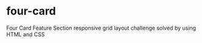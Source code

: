 # four-card
Four Card Feature Section responsive grid layout challenge solved by using HTML and CSS
